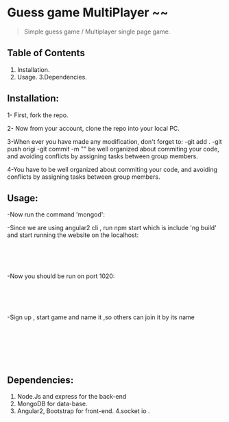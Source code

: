 #  Guess game MultiPlayer ~~ 

>Simple guess game / Multiplayer single page game.

## Table of Contents


1. Installation.
2. Usage.
3.Dependencies.




## Installation:  

1- First, fork the repo.

2- Now from your account, clone the repo into your local PC.

3-When ever you have made any modification, don't forget to:
-git add .
-git push origi
-git commit -m "" be well organized about commiting your code, and avoiding conflicts by assigning tasks between group members.


4-You have to be well organized about commiting your code, and avoiding conflicts by assigning tasks between group members.

## Usage: 
-Now run the command 'mongod':

-Since we are using angular2 cli , run npm start which is include
'ng build' and start running the website on the localhost:
<br><br>
<center>
<br><br></center>

-Now you should be run on port 1020: 
<br><br>
<center>
<br><br></center>


-Sign up , start game and name it ,so others can join it by its name 

<br><br>
<center>
<br><br></center>



## Dependencies:
1. Node.Js and express for the back-end
2. MongoDB for data-base.
3. Angular2, Bootstrap for front-end.
4.socket io .